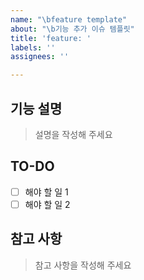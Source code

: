 ```yaml
---
name: "\bfeature template"
about: "\b기능 추가 이슈 템플릿"
title: 'feature: '
labels: ''
assignees: ''

---
```


## 기능 설명

> 설명을 작성해 주세요

## TO-DO
- [ ] 해야 할 일 1
- [ ] 해야 할 일 2

## 참고 사항

> 참고 사항을 작성해 주세요
